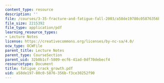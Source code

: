 ```yaml
---
content_type: resource
description: ''
file: /courses/3-35-fracture-and-fatigue-fall-2003/a58de19780c05876356bf3ce30252f90_fatigue_crack_growth.pdf
file_size: 2215392
file_type: application/pdf
learning_resource_types:
- Lecture Notes
license: https://creativecommons.org/licenses/by-nc-sa/4.0/
ocw_type: OCWFile
parent_title: Lecture Notes
parent_type: CourseSection
parent_uid: 32b0b1cf-5809-ecf6-41ad-0df70debecf4
resourcetype: Document
title: fatigue_crack_growth.pdf
uid: a58de197-80c0-5876-356b-f3ce30252f90
---
```

